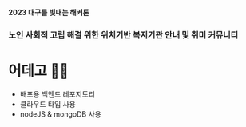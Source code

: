 #### 2023 대구를 빛내는 해커톤
### 노인 사회적 고립 해결 위한 위치기반 복지기관 안내 및 취미 커뮤니티 
# 어데고 👵🧓

- 배포용 백엔드 레포지토리
- 클라우드 타입 사용
- nodeJS & mongoDB 사용

